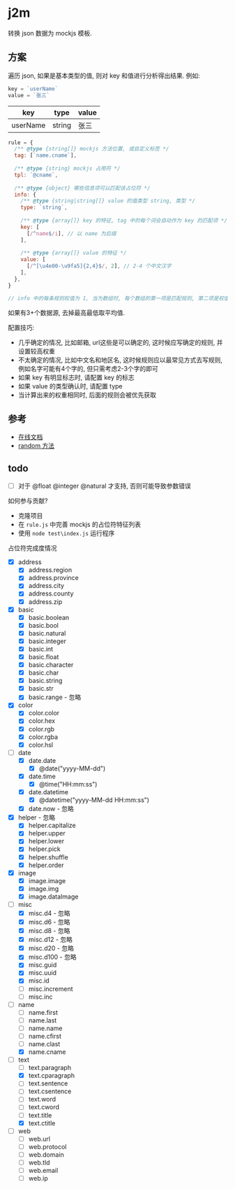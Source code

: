# j2m
转换 json 数据为 mockjs 模板.

## 方案
遍历 json, 如果是基本类型的值, 则对 key 和值进行分析得出结果.
例如:

``` js
key = `userName`
value = `张三`

```

| key | type | value |
| - | - | - |
| userName | string | 张三|

``` js
rule = {
  /** @type {string[]} mockjs 方法位置, 或自定义标签 */
  tag: [`name.cname`],
  
  /** @type {string} mockjs 占用符 */
  tpl: `@cname`,
  
  /** @type {object} 哪些信息项可以匹配该占位符 */
  info: {
    /** @type {string|string[]} value 的值类型 string, 类型 */
    type: `string`,
    
    /** @type {array[]} key 的特征, tag 中的每个词会自动作为 key 的匹配项 */
    key: [
      [/^name$/i], // 以 name 为后缀
    ],
    
    /** @type {array[]} value 的特征 */
    value: [
      [/^[\u4e00-\u9fa5]{2,4}$/, 2], // 2-4 个中文汉字
    ],
  },
}

// info 中的每条规则权值为 1, 当为数组时, 每个数组的第一项是匹配规则, 第二项是权值, 默认为 1
```

如果有3+个数据源, 去掉最高最低取平均值.

配置技巧:
- 几乎确定的情况, 比如邮箱, url这些是可以确定的, 这时候应写确定的规则, 并设置较高权重
- 不太确定的情况, 比如中文名和地区名, 这时候规则应以最常见方式去写规则, 例如名字可能有4个字的, 但只需考虑2-3个字的即可
- 如果 key 有明显标志时, 请配置 key 的标志
- 如果 value 的类型确认时, 请配置 type
- 当计算出来的权重相同时, 后面的规则会被优先获取

## 参考
- [在线文档](http://wll8.gitee.io/mockjs-examples/)
- [random 方法](node_modules/mockjs/src/mock/random/index.js)

## todo
- [ ] 对于 @float @integer @natural 才支持, 否则可能导致参数错误

如何参与贡献?
- 克隆项目
- 在 `rule.js` 中完善 mockjs 的占位符特征列表
- 使用 `node test\index.js` 运行程序

占位符完成度情况
- [x] address
  - [x] address.region
  - [x] address.province
  - [x] address.city
  - [x] address.county
  - [x] address.zip
- [x] basic
  - [x] basic.boolean
  - [x] basic.bool
  - [x] basic.natural
  - [x] basic.integer
  - [x] basic.int
  - [x] basic.float
  - [x] basic.character
  - [x] basic.char
  - [x] basic.string
  - [x] basic.str
  - [x] basic.range - 忽略
- [x] color
  - [x] color.color
  - [x] color.hex
  - [x] color.rgb
  - [x] color.rgba
  - [x] color.hsl
- [ ] date
  - [x] date.date
    - [x] @date("yyyy-MM-dd")
  - [x] date.time
    - [x] @time("HH:mm:ss")
  - [x] date.datetime
    - [x] @datetime("yyyy-MM-dd HH:mm:ss")
  - [x] date.now - 忽略
- [x] helper - 忽略
  - [x] helper.capitalize
  - [x] helper.upper
  - [x] helper.lower
  - [x] helper.pick
  - [x] helper.shuffle
  - [x] helper.order
- [x] image
  - [x] image.image
  - [x] image.img
  - [x] image.dataImage
- [ ] misc
  - [x] misc.d4 - 忽略
  - [x] misc.d6 - 忽略
  - [x] misc.d8 - 忽略
  - [x] misc.d12 - 忽略
  - [x] misc.d20 - 忽略
  - [x] misc.d100 - 忽略
  - [x] misc.guid
  - [x] misc.uuid
  - [x] misc.id
  - [ ] misc.increment
  - [ ] misc.inc
- [ ] name
  - [ ] name.first
  - [ ] name.last
  - [ ] name.name
  - [ ] name.cfirst
  - [ ] name.clast
  - [x] name.cname
- [ ] text
  - [ ] text.paragraph
  - [x] text.cparagraph
  - [ ] text.sentence
  - [ ] text.csentence
  - [ ] text.word
  - [ ] text.cword
  - [ ] text.title
  - [x] text.ctitle
- [ ] web
  - [ ] web.url
  - [ ] web.protocol
  - [ ] web.domain
  - [ ] web.tld
  - [ ] web.email
  - [ ] web.ip